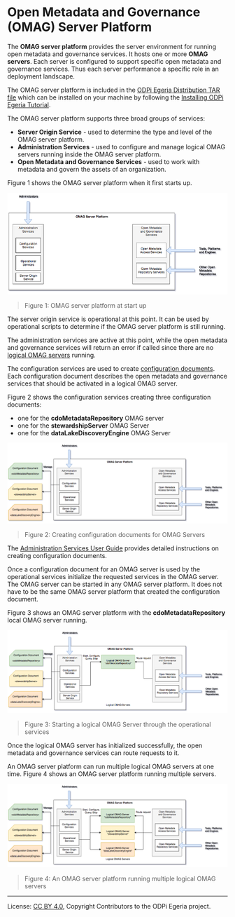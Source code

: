 <!-- SPDX-License-Identifier: CC-BY-4.0 -->
<!-- Copyright Contributors to the ODPi Egeria project. -->

# Open Metadata and Governance (OMAG) Server Platform

The **OMAG server platform** provides the server environment for running open metadata
and governance services.  It hosts one or more **OMAG servers**.  Each server is configured to support specific
open metadata and governance services.  Thus each server performance a specific role in an deployment landscape.

The OMAG server platform is included in the [ODPi Egeria Distribution TAR file](../../../open-metadata-distribution/open-metadata-assemblies)
which can be installed on your machine by following the [Installing ODPi Egeria Tutorial](../../../open-metadata-resources/open-metadata-tutorials/building-egeria-tutorial/task-installing-egeria.md).

The OMAG server platform supports three broad groups of services:

* **Server Origin Service** - used to determine the type and level of the OMAG server platform.
* **Administration Services** - used to configure and manage logical OMAG servers running inside the OMAG server platform.
* **Open Metadata and Governance Services** - used to work with metadata and govern the assets of an organization.

Figure 1 shows the OMAG server platform when it first starts up.

![Figure 1](omag-server-platform-start-up.png)
> Figure 1: OMAG server platform at start up

The server origin service is operational at this point.  It can be used by operational scripts to determine if the 
OMAG server platform is still running.

The administration services are active at this point, while the open metadata and governance services
will return an error if called since there are no [logical OMAG servers](../../../open-metadata-implementation/governance-servers/admin-services/docs/concepts/logical-omag-server.md) running.

The configuration services are used to create [configuration documents](../../../open-metadata-implementation/governance-servers/admin-services/docs/concepts/configuration-document.md).  Each configuration document
describes the open metadata and governance services that should be activated in a logical OMAG server.

Figure 2 shows the configuration services creating three configuration documents:
* one for the **cdoMetadataRepository** OMAG server
* one for the **stewardshipServer** OMAG Server
* one for the **dataLakeDiscoveryEngine** OMAG Server

![Figure 2](omag-server-platform-configure.png)
> Figure 2: Creating configuration documents for OMAG Servers

The [Administration Services User Guide](../../../open-metadata-implementation/governance-servers/admin-services/Using-the-Admin-Services.md)
provides detailed instructions on creating configuration documents.

Once a configuration document for an OMAG server is used by
the operational services initialize the requested services in the OMAG server.
The OMAG server can be started in any OMAG server platform.
It does not have to be the same OMAG server platform that created the configuration document.

Figure 3 shows an OMAG server platform with the **cdoMetadataRepository** local OMAG server
running.

![Figure 3](omag-server-platform-initialize-logical-omag-server.png)
> Figure 3: Starting a logical OMAG Server through the operational services

Once the logical OMAG server has initialized successfully, the open metadata and governance services
can route requests to it.

An OMAG server platform can run multiple logical OMAG servers at one time.  Figure 4 shows an OMAG server platform
running multiple servers.

![Figure 4](omag-server-platform-overview.png)
> Figure 4: An OMAG server platform running multiple logical OMAG servers




----
License: [CC BY 4.0](https://creativecommons.org/licenses/by/4.0/),
Copyright Contributors to the ODPi Egeria project.